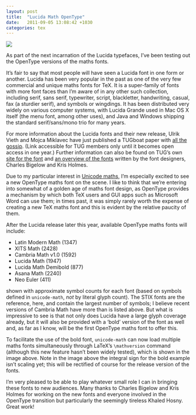 ```yaml
---
layout: post
title:  "Lucida Math OpenType"
date:   2011-09-05 13:08:42 +1030
categories: tex
---
```


![](lucida-math.png)

As part of the next incarnation of the Lucida typefaces, I’ve been
testing out the OpenType versions of the maths fonts.

It’s fair to say that most people will have seen a Lucida font in one
form or another. Lucida has been very popular in the past as one of the
very few commercial and unique maths fonts for TeX. It is a super-family
of fonts with more font faces than I’m aware of in any other such
collection, including serif, sans serif, typewriter, script,
blackletter, handwriting, casual, fax (a sturdier serif), and symbols or
wingdings. It has been distributed very widely on various computer
systems, with Lucida Grande used in Mac OS X itself (the menu font,
among other uses), and Java and Windows shipping the standard
serif/sans/mono trio for many years.

For more information about the Lucida fonts and their new release, Ulrik
Vieth and Mojca Miklavec have just published a TUGboat paper with [all
the gossip](https://www.tug.org/members/TUGboat/tb32-2/tb101vieth.pdf).
(Link accessible for TUG members only until it becomes open access in
one year.) Further information can also be found on TUG’s own [site for
the font](http://www.tug.org/store/lucida/designnotes.html) and [an
overview of the
fonts](http://mysite.verizon.net/william_franklin_adams/lucida.txt)
written by the font designers, Charles Bigelow and Kris Holmes.

Due to my particular interest in [Unicode
maths](http://www.ctan.org/pkg/unicode-math), I’m especially excited to
see a new OpenType maths font on the scene. I like to think that we’re
entering into somewhat of a golden age of maths font design, as OpenType
provides a mechanism by which both TeX users and GUI apps such as
Microsoft Word can use them; in times past, it was simply rarely worth
the expense of creating a new TeX maths font and this is evident by the
relative paucity of them.

After the Lucida release later this year, available OpenType maths fonts
will include:

-   Latin Modern Math (1347)
-   XITS Math (2428)
-   Cambria Math v1.0 (1592)
-   Lucida Math (1947)
-   Lucida Math Demibold (877)
-   Asana Math (2240)
-   Neo Euler (411)

shown with approximate symbol counts for each font (based on symbols
defined in `unicode-math`, *not* by literal glyph count). The STIX fonts
are the reference, here, and contain the largest number of symbols; I
believe recent versions of Cambria Math have more than is listed above.
But what is impressive to see is that not only does Lucida have a large
glyph coverage already, but it will also be provided with a ‘bold’
version of the font as well and, as far as I know, will be the first
OpenType maths font to offer this.

To facilitate the use of the bold font, `unicode-math` can now load
multiple maths fonts simultaneously through LaTeX’s `\mathversion`
command (although this new feature hasn’t been widely tested), which is
shown in the image above. Note in the image above the integral sign for
the bold example isn’t scaling yet; this will be rectified of course for
the release version of the fonts.

I’m very pleased to be able to play whatever small role I can in
bringing these fonts to new audiences. Many thanks to Charles Bigelow
and Kris Holmes for working on the new fonts and everyone involved in
the OpenType transition but particularly the seemingly tireless Khaled
Hosny. Great work!

